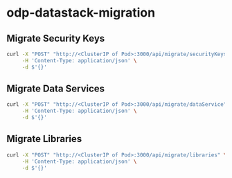 # odp-datastack-migration

## Migrate Security Keys
```sh
curl -X "POST" "http://<ClusterIP of Pod>:3000/api/migrate/securityKeys" \
     -H 'Content-Type: application/json' \
     -d $'{}'
```
## Migrate Data Services
```sh
curl -X "POST" "http://<ClusterIP of Pod>:3000/api/migrate/dataService" \
     -H 'Content-Type: application/json' \
     -d $'{}'
```

## Migrate Libraries
```sh
curl -X "POST" "http://<ClusterIP of Pod>:3000/api/migrate/libraries" \
     -H 'Content-Type: application/json' \
     -d $'{}'
```